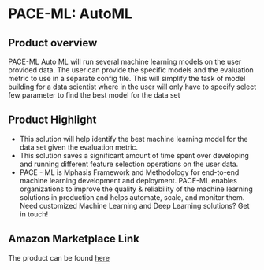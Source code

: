 # PACE-ML: AutoML

## Product overview

PACE-ML Auto ML will run several machine learning models on the user provided data. The user can provide the specific models and the evaluation metric to use in a separate config file. This will simplify the task of model building for a data scientist where in the user will only have to specify select few parameter to find the best model for the data set

## Product Highlight

* This solution will help identify the best machine learning model for the data set given the evaluation metric.
* This solution saves a significant amount of time spent over developing and running different feature selection operations on the user data.
* PACE - ML is Mphasis Framework and Methodology for end-to-end machine learning development and deployment. PACE-ML enables organizations to improve the quality & reliability of the machine learning solutions in production and helps automate, scale, and monitor them. Need customized Machine Learning and Deep Learning solutions? Get in touch!

## Amazon Marketplace Link
The product can be found [here](https://aws.amazon.com/marketplace/pp/prodview-cbcawjzo64bq2)
